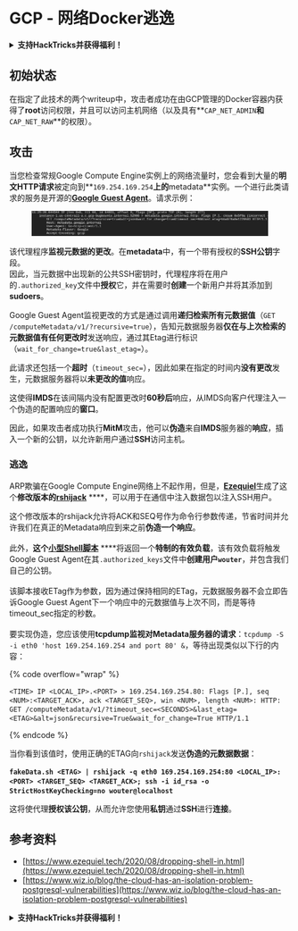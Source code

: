 # GCP - 网络Docker逃逸

<details>

<summary><strong>支持HackTricks并获得福利！</strong></summary>

* 如果您想在HackTricks中看到您的公司广告，或者如果您想访问PEASS的最新版本或下载PDF版的HackTricks，请查看[**订阅计划**](https://github.com/sponsors/carlospolop)！
* 获取[**官方PEASS和HackTricks周边产品**](https://peass.creator-spring.com)
* 发现[**PEASS家族**](https://opensea.io/collection/the-peass-family)，我们的独家[**NFT**](https://opensea.io/collection/the-peass-family)收藏品
* **加入** 💬 [**Discord群组**](https://discord.gg/hRep4RUj7f) 或 [**Telegram群组**](https://t.me/peass) 或 **关注**我的 **Twitter** 🐦 [**@carlospolopm**](https://twitter.com/carlospolopm)**。**
* **通过向** [**HackTricks**](https://github.com/carlospolop/hacktricks) 和 [**HackTricks Cloud**](https://github.com/carlospolop/hacktricks-cloud) **github仓库提交PR来分享您的黑客技巧。**

</details>

## 初始状态

在指定了此技术的两个writeup中，攻击者成功在由GCP管理的Docker容器内获得了**root**访问权限，并且可以访问主机网络（以及具有**`CAP_NET_ADMIN`**和**`CAP_NET_RAW`**的权限）。

## 攻击

当您检查常规Google Compute Engine实例上的网络流量时，您会看到大量的**明文HTTP请求**被定向到**`169.254.169.254`**上的**metadata**实例。一个进行此类请求的服务是开源的[**Google Guest Agent**](https://github.com/GoogleCloudPlatform/guest-agent)。请求示例：

<figure><img src="../../../.gitbook/assets/image (1) (4).png" alt=""><figcaption></figcaption></figure>

该代理程序**监视元数据的更改**。在**metadata**中，有一个带有授权的**SSH公钥**字段。\
因此，当元数据中出现新的公共SSH密钥时，代理程序将在用户的`.authorized_key`文件中**授权**它，并在需要时**创建**一个新用户并将其添加到**sudoers**。

Google Guest Agent监视更改的方式是通过调用**递归检索所有元数据值**（`GET /computeMetadata/v1/?recursive=true`），告知元数据服务器**仅在与上次检索的元数据值有任何更改时**发送响应，通过其Etag进行标识（`wait_for_change=true&last_etag=`）。

此请求还包括一个**超时**（`timeout_sec=`），因此如果在指定的时间内**没有更改**发生，元数据服务器将以**未更改的值**响应。

这使得**IMDS**在该间隔内没有配置更改时**60秒后**响应，从IMDS向客户代理注入一个伪造的配置响应的**窗口**。

因此，如果攻击者成功执行**MitM**攻击，他可以**伪造**来自**IMDS**服务器的**响应**，插入一个新的公钥，以允许新用户通过**SSH**访问主机。

### 逃逸

ARP欺骗在Google Compute Engine网络上不起作用，但是，[**Ezequiel**](https://www.ezequiel.tech/2020/08/dropping-shell-in.html)生成了这个**修改版本的**[**rshijack**](https://github.com/ezequielpereira/rshijack) ****，可以用于在通信中注入数据包以注入SSH用户。

这个修改版本的rshijack允许将ACK和SEQ号作为命令行参数传递，节省时间并允许我们在真正的Metadata响应到来之前**伪造一个响应**。\
\
此外，**这个**[**小型Shell脚本**](https://gist.github.com/ezequielpereira/914c2aae463409e785071213b059f96c#file-fakedata-sh) ****将返回一个**特制的有效负载**，该有效负载将触发Google Guest Agent在其`.authorized_keys`文件中**创建用户`wouter`**，并包含我们自己的公钥。\
\
该脚本接收ETag作为参数，因为通过保持相同的ETag，元数据服务器不会立即告诉Google Guest Agent下一个响应中的元数据值与上次不同，而是等待timeout\_sec指定的秒数。\
\
要实现伪造，您应该使用**tcpdump监视对Metadata服务器的请求**：`tcpdump -S -i eth0 'host 169.254.169.254 and port 80' &`，等待出现类似以下行的内容：

{% code overflow="wrap" %}
```
<TIME> IP <LOCAL_IP>.<PORT> > 169.254.169.254.80: Flags [P.], seq <NUM>:<TARGET_ACK>, ack <TARGET_SEQ>, win <NUM>, length <NUM>: HTTP: GET /computeMetadata/v1/?timeout_sec=<SECONDS>&last_etag=<ETAG>&alt=json&recursive=True&wait_for_change=True HTTP/1.1
```
{% endcode %}

当你看到该值时，使用正确的ETAG向`rshijack`发送**伪造的元数据数据**：

**`fakeData.sh <ETAG> | rshijack -q eth0 169.254.169.254:80 <LOCAL_IP>:<PORT> <TARGET_SEQ> <TARGET_ACK>; ssh -i id_rsa -o StrictHostKeyChecking=no wouter@localhost`**

这将使代理**授权该公钥**，从而允许您使用**私钥**通过**SSH**进行**连接**。

## 参考资料

* [https://www.ezequiel.tech/2020/08/dropping-shell-in.html](https://www.ezequiel.tech/2020/08/dropping-shell-in.html)
* [https://www.wiz.io/blog/the-cloud-has-an-isolation-problem-postgresql-vulnerabilities](https://www.wiz.io/blog/the-cloud-has-an-isolation-problem-postgresql-vulnerabilities)

<details>

<summary><strong>支持HackTricks并获得福利！</strong></summary>

* 如果您想在HackTricks中看到您的**公司广告**，或者如果您想访问**PEASS的最新版本或下载PDF格式的HackTricks**，请查看[**订阅计划**](https://github.com/sponsors/carlospolop)！
* 获得[**官方PEASS和HackTricks周边产品**](https://peass.creator-spring.com)
* 发现我们的独家[**NFTs**](https://opensea.io/collection/the-peass-family)收藏品，[**The PEASS Family**](https://opensea.io/collection/the-peass-family)
* **加入** 💬 [**Discord群组**](https://discord.gg/hRep4RUj7f) 或 [**Telegram群组**](https://t.me/peass) 或 **关注**我的 **Twitter** 🐦 [**@carlospolopm**](https://twitter.com/carlospolopm)**。**
* **通过向** [**HackTricks**](https://github.com/carlospolop/hacktricks) **和** [**HackTricks Cloud**](https://github.com/carlospolop/hacktricks-cloud) **github仓库提交PR来分享您的黑客技巧。**

</details>
